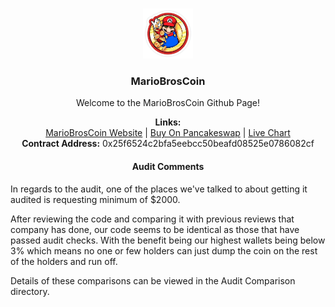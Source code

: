 <br />
<p align="center">
    <img src="MarioBrosCoin-logo.jpg" alt="Logo" width="80" height="80">
  </a>

  <h3 align="center">MarioBrosCoin</h3>

  <p align="center">
    Welcome to the MarioBrosCoin Github Page!
    <br />
  </p>
  <p align="center">
  <b>Links:</b>
  <br>
  <a href="https://www.mariobros.info/">MarioBrosCoin Website</a> |
  <a href="https://v1exchange.pancakeswap.finance/#/swap?outputCurrency=0x25f6524c2bfa5eebcc50beafd08525e0786082cf">Buy On Pancakeswap</a> |
  <a href="https://poocoin.app/tokens/0x25f6524c2bfa5eebcc50beafd08525e0786082cf">Live Chart</a>
    <br />
  <b>Contract Address:</b> 0x25f6524c2bfa5eebcc50beafd08525e0786082cf
    <br />
    <h4 align="center">Audit Comments</h4>
      <p align="center"> 

In regards to the audit, one of the places we've talked to about getting it audited is requesting minimum of $2000.

After reviewing the code and comparing it with previous reviews that company has done, our code seems to be identical as those that have passed audit checks. With the benefit being our highest wallets being below 3% which means no one or few holders can just dump the coin on the rest of the holders and run off.

Details of these comparisons can be viewed in the Audit Comparison directory.
</p>
</p>
</p>

